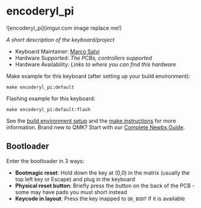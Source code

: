 # encoderyl_pi

![encoderyl_pi](imgur.com image replace me!)

*A short description of the keyboard/project*

* Keyboard Maintainer: [Marco Salvi](https://github.com/salvi-1883208)
* Hardware Supported: *The PCBs, controllers supported*
* Hardware Availability: *Links to where you can find this hardware*

Make example for this keyboard (after setting up your build environment):

    make encoderyl_pi:default

Flashing example for this keyboard:

    make encoderyl_pi:default:flash

See the [build environment setup](https://docs.qmk.fm/#/getting_started_build_tools) and the [make instructions](https://docs.qmk.fm/#/getting_started_make_guide) for more information. Brand new to QMK? Start with our [Complete Newbs Guide](https://docs.qmk.fm/#/newbs).

## Bootloader

Enter the bootloader in 3 ways:

* **Bootmagic reset**: Hold down the key at (0,0) in the matrix (usually the top left key or Escape) and plug in the keyboard
* **Physical reset button**: Briefly press the button on the back of the PCB - some may have pads you must short instead
* **Keycode in layout**: Press the key mapped to `QK_BOOT` if it is available

